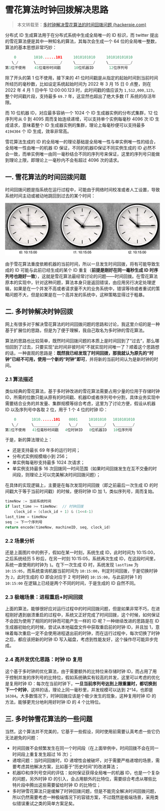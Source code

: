 # 雪花算法时钟回拨解决思路

> 本文转载至：[多时钟解决雪花算法的时间回拨问题 (hackerpie.com)](https://blog.hackerpie.com/posts/algorithms/snowflake/multiple-clocks-snowflake/)

分布式 ID 生成算法用于在分布式系统中生成全局唯一的 ID 标识，而 twitter 提出的雪花算法便是其中一种知名的算法，其每次会生成一个 64 位的全局唯一整数，算法的基本思想非常巧妙：

```go
    0        1010......101     1010101010     101010101010
   \_/       \___________/     \________/     \__________/
第1位不使用    41位毫秒时间戳      10位机器ID       12位序列号
```

除了开头的第 1 位不使用，接下来的 41 位时间戳是从指定的起始时间到当前时间所经历的毫秒数，比如设定系统起始时间为 2022 年 3 月 15 日 0 点整，则在 2022 年 4 月 1 日中午 12:00:00.123 时，此时间戳的值应该为 `1,512,000,123`，整个时间戳片段，支持最多 `69.7` 年，这显然也超出了绝大多数 IT 系统的存活年限。

而 10 位机器 ID，对应最多容纳一个 1024 个 ID 生成器实例的分布式集群，12 位序列号从 0 到 4095 周而复始连续递增，可以支持单个实例每毫秒 4096 次 ID 生成请求，意味着整个 ID 生成器实例的集群，理论上每毫秒便可以支持最多 `4194304` 个 ID 生成，效率非常高。

雪花算法生成的 ID 的全局唯一的理论基础是全局唯一性与单实例唯一性的结合，全局唯一性由唯一的机器 ID 保证，不同的机器ID保证不同实例生成的 ID 必然不会一致，而单实例唯一由同一毫秒结合不同的序列号来保证，这里的序列号只能做到理论上限，即理论上一毫秒内不会有超过 4096 次的请求。

## 一. 雪花算法的时间回拨问题

时间回拨问题是指系统在运行过程中，可能由于网络时间校准或者人工设置，导致系统时间主动或被动地跳回到过去的某个时间：

![](../images/37.png)

由于雪花算法重度依赖机器的当前时间，所以一旦发生时间回拨，将有可能导致生成的 ID 可能与此前已经生成的某个 ID 重复（**前提是刚好在同一毫秒生成 ID 时序列号也刚好一致**），这就是雪花算法最经常讨论的问题——时间回拨。在雪花算法原本的实现中，针对这种问题，算法本身只是返回错误，由应用另行决定处理逻辑，如果是在一个并发不高或者请求量不大的业务系统中，错误等待或者重试的策略问题不大，但是如果是在一个高并发的系统中，这种策略显得过于粗暴。

## 二. 多时钟解决时钟回拨

网上有很多对于解决雪花算法的时间回拨问题的思路和讨论，我这里介绍的是一种基于扩展位的思路，但是为了便于理解，我自己取名为多时钟的雪花算法。

算法的思路也比较简单，既然时间回拨问题的本质上是时间回到了“过去”，那么哪怕回到了过去，只要实现“此时间非彼时间”不就实现时间唯一了？顺着这个思路想的话，一种直观的思路是：**既然我已经发现了时间回拨，那我就认为原先的“时钟”已经不可用，使用一个新的“时钟”即可**，并将新的当前时间认为是新时钟的时间。

### 2.1 算法描述

类似经典的雪花算法，基于多时钟改进的雪花算法需要占用少量的位用于存储时钟 ID，所需的位数只能从原有的时间戳、机器ID或者序列号中分割，具体业务实现中需要结合业务的并发量、集群规模等综合考虑，这里为了讨论方便，假设从机器 ID 以及序列号中各取 2 位，用于 1 个 4 位的时钟 ID：

```go
    0       1010......101    0001     10101010   1010101010
   \_/      \___________/    \__/     \______/   \________/
第1位不使用   41位毫秒时间戳   4位时钟ID   8位机器ID   10位序列号
```

于是，新的算法理论上：

- 还是支持最长 69 年多的运行时间；
- 分布式实例规模缩小到 256；
- 单实例每毫秒支持最多 1024 次请求；
- 单实例支持最多 16 次回拨同一时间范围（如果时间回拨发生在互不交叠的时间段，则理论上可以完美解决时间回拨问题）；

在具体的实现逻辑上，主要是在每次发现时间回拨（即之前最后一次生成 ID 的时间戳大于等于当前时间戳）的时候，便将时钟 ID 加 1，类似序列号，周而复始。

```go
timeNow := 当前系统时间
if last_time >= timeNow:  // 时钟回拨
	clock_id = (clock_id + 1) & (1<<4-1)
last_time = timeNow
seq := 下一个序列号
return encode(timeNow, machineID, seq, clock_id)
```

### 2.2 场景分析

还是上面图片中的例子，假如在某一时刻，系统生成 ID，此时时间为 10:15:00，之后系统经历 5 秒后，在另一时刻 10:15:05，系统再次生成 ID，在这段时间里，系统一直使用的时钟为 `1`。在下一次生成 ID 时，系统发现 `lastTime` 为 `10:15:05`，而系统查询机器当前时间为 `10:15:00`，判定时间回拨，于是切换时钟为 `2`，此时生成的 ID 即会对应于 2 号时钟的 `10:15:00`，与此前时钟 1 的 `10:15:00` 在逻辑上已经是两个不同的时间，于是生成的 ID 自然不同。

### 2.3 极端场景：进程重启+时间回拨

上面的算法，能够很好应对运行过程中的时间回拨问题，但是如果非常不巧，在进程刚好遇到崩溃重启的过程中，系统又正好完成了时间回拨，这个时候，如何保证不会因为使用了相同的时钟而可能产生一样的 ID 呢？一种继续改进的思路是在 ID 生成器初始化的时候，尝试从本地磁盘文件中获取重启前的时钟 ID，并且加 1，意味着每次重启一定不会使用进程退出前的时钟，而在运行过程中，每次切换了时钟之后，都应该把新的时钟 ID 写入磁盘，考虑到性能友好，这个操作尽可能异步完成。

### 2.4 高并发优化思路：时钟 ID 复用

这个基于多时钟的优化算法，由于需要额外的比特位来存储时钟 ID，而占用了用于控制并发的序列号的比特位，假如系统确实有较高的并发，这里可以考虑的优化是复用时钟 ID：每次在当前时钟下，**一旦当前序列号达到上限重置时，都切换到下一个时钟**，这样的话，理论上同一毫秒里，并发规模可以达到 2^14，也即是 `16384`。大多数情况下，时钟回拨应该是个极少发生的现象，这种复用时钟 ID 的方法，能够更充分地利用好时钟 ID 的 4 个比特位。

## 三. 多时钟雪花算法的一些问题

当然，这个算法并不完美的，它基于一些假设，同时使用前需要认真考虑一些它仍无法避免的问题：

- 时间回拨不会频繁发生在同一个时间段（在上面举例中，时间回拨不会在同一时间段上重复发生超过 16 次）；
- 递增问题：当时间回拨时，ID 递增性会被破坏，对于需要严格递增的场景，需要考虑其他解决方案，比如基于“历史时间”的改进算法；
- 机器ID和序列号空间的评估：如何保证获得全局唯一的机器 ID，也是一个复杂的问题，另外时钟 ID 的引入，会占用额外的比特位，需要综合考虑从哪些比特片段中腾出这些需要留给时钟 ID 的比特位；
- 多时钟雪花算法只是缓解了时钟回拨问题，但是不能完全解决时间回拨问题，所以仍然需要考虑一种极端情况下的容错方案，不过既然是极端场景，采用类似错误重试之类的简单方案足矣。
